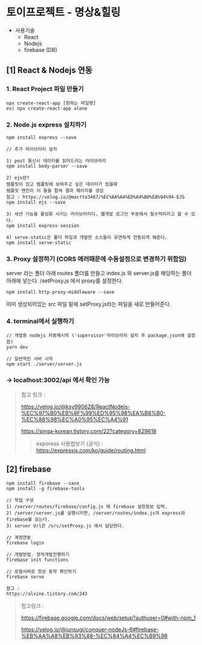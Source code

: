 # 토이프로젝트 - 명상&힐링

- 사용기술
  - React
  - Nodejs
  - firebase (DB)

## [1] React & Nodejs 연동

### 1. React Project 파일 만들기

```
npx create-react-app [원하는 파일명]
ex) npx create-react-app alone
```

### 2. Node.js express 설치하기

```
npm install express --save

// 추가 라이브러리 설치

1) post 통신시 데이터를 읽어드리는 라이브러리
npm install body-parser --save

2) ejs란?
템플릿이 있고 템플릿에 보여주고 싶은 데이터가 있을때
템플릿 엔진이 이 둘을 합쳐 결과 페이지를 생성
참고 : https://velog.io/@mactto3487/%EC%8A%A4%ED%84%B0%EB%94%94-EJS
npm install ejs --save

3) 세션 기능을 활성화 시키는 라이브러리다. 웹개발 로그인 부분에서 필수적이라고 할 수 있다.
npm install express-session

4) serve-static은 폴더 파일과 개발한 소스들이 유연하게 연동되게 해준다.
npm install serve-static
```

### 3. Proxy 설정하기 (CORS 에러때문에 수동설정으로 변경하기 위함임)

server 라는 폴더 아래 routes 폴더를 만들고 index.js 와 server.js를 해당하는 폴더 아래에 넣는다. /setProxy.js 에서 proxy를 설정한다.

```
npm install http-proxy-middleware --save
```

이미 생성되어있는 src 파일 밑에 setProxy.js라는 파일을 새로 만들어준다.

### 4. terminal에서 실행하기

```
// 개발용 nodejs 자동재시작 ('supervisor'라이브러리 설치 후 package.json에 설정함)
yarn dev

// 일반적인 서버 시작
npm start ./server/server.js
```

### -> localhost:3002/api 에서 확인 가능

> 참고 링크 :
>
> https://velog.io/@ksy990628/ReactNodejs-%EC%97%B0%EB%8F%99%ED%95%98%EA%B8%B0-%EC%88%98%EC%A0%95%EC%A4%91
>
> https://singa-korean.tistory.com/22?category=829618
>
> > exporess 사용법보기 (공식) :
> > https://expressjs.com/ko/guide/routing.html

## [2] firebase

```
npm install firebase --save
npm install -g firebase-tools

// 작업 구성
1) /server/routes/firebase/config.js 에 firebase 설정정보 입력.
2) /server/server.js를 실행시키면, /server/routes/index.js의 express와 firebase를 읽는다.
3) server Url은 /src/setProxy.js 에서 담당한다.

// 계정연동
firebase login

// 개발방법. 정적개발진행하기
firebase init functions

// 로컬서버로 정상 동작 확인하기
firebase serve

참고 :
https://alvine.tistory.com/243
```

> 참고링크 :
>
> https://firebase.google.com/docs/web/setup?authuser=0#with-npm_1
>
> https://velog.io/@junsugi/conquer-nodeJs-6#firebase-%EB%AA%A8%EB%93%88-%EC%84%A4%EC%B9%98
